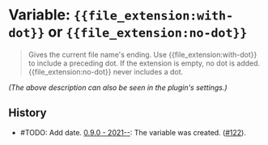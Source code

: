 # Variable: `{{file_extension:with-dot}}` or `{{file_extension:no-dot}}`

> Gives the current file name's ending. Use {{file_extension:with-dot}} to include a preceding dot. If the extension is empty, no dot is added. {{file_extension:no-dot}} never includes a dot.

_(The above description can also be seen in the plugin's settings.)_

## History
- #TODO: Add date. [0.9.0 - 2021--](https://github.com/Taitava/obsidian-shellcommands/blob/main/CHANGELOG.md#090---2021--): The variable was created. ([#122](https://github.com/Taitava/obsidian-shellcommands/issues/122)).
